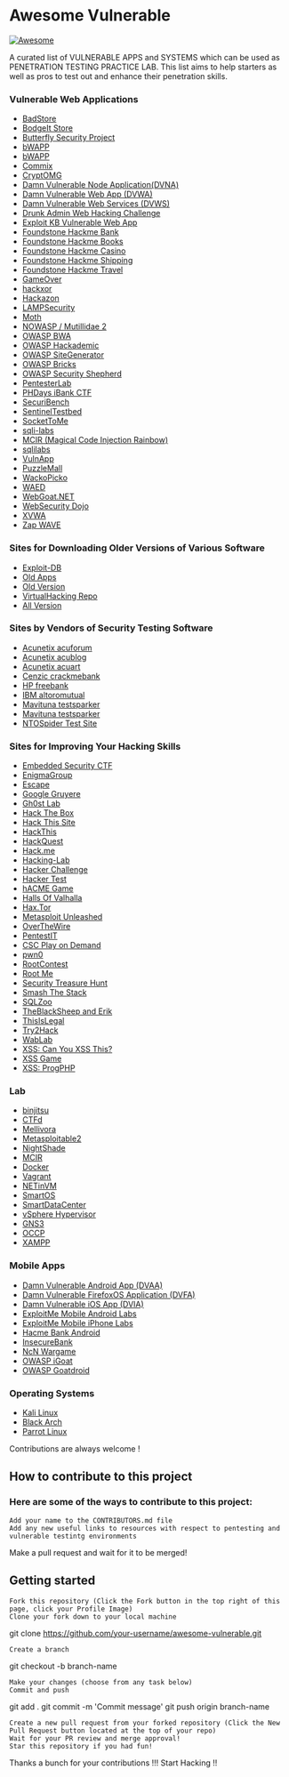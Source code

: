 # Awesome Vulnerable

[![Awesome](https://cdn.rawgit.com/sindresorhus/awesome/d7305f38d29fed78fa85652e3a63e154dd8e8829/media/badge.svg)](https://github.com/sindresorhus/awesome)

A curated list of VULNERABLE APPS and SYSTEMS which can be used as PENETRATION TESTING PRACTICE LAB. This list aims to help starters as well as pros to test out and enhance their penetration skills.

### Vulnerable Web Applications
- [BadStore](http://www.badstore.net/)
- [BodgeIt Store](http://code.google.com/p/bodgeit/)
- [Butterfly Security Project](http://thebutterflytmp.sourceforge.net/)
- [bWAPP 	](http://www.mmeit.be/bwapp/)
- [bWAPP](http://sourceforge.net/projects/bwapp/files/bee-box/)
- [Commix 	](https://github.com/stasinopoulos/commix-testbed)
- [CryptOMG 	](https://github.com/SpiderLabs/CryptOMG)
- [Damn Vulnerable Node Application(DVNA)](https://github.com/quantumfoam/DVNA/)
- [Damn Vulnerable Web App (DVWA) 	](http://www.dvwa.co.uk/)
- [Damn Vulnerable Web Services (DVWS) 	](http://dvws.professionallyevil.com/)
- [Drunk Admin Web Hacking Challenge 	](https://bechtsoudis.com/work-stuff/challenges/drunk-admin-web-hacking-challenge/)
- [Exploit KB Vulnerable Web App 	](http://exploit.co.il/projects/vuln-web-app/)
- [Foundstone Hackme Bank 	](http://www.mcafee.com/us/downloads/free-tools/hacme-bank.aspx)
- [Foundstone Hackme Books 	](http://www.mcafee.com/us/downloads/free-tools/hacmebooks.aspx)
- [Foundstone Hackme Casino 	](http://www.mcafee.com/us/downloads/free-tools/hacme-casino.aspx)
- [Foundstone Hackme Shipping 	](http://www.mcafee.com/us/downloads/free-tools/hacmeshipping.aspx)
- [Foundstone Hackme Travel 	](http://www.mcafee.com/us/downloads/free-tools/hacmetravel.aspx)
- [GameOver 	](http://sourceforge.net/projects/null-gameover/)
- [hackxor 	](http://hackxor.sourceforge.net/cgi-bin/index.pl)
- [Hackazon 	](https://github.com/rapid7/hackazon)
- [LAMPSecurity](http://sourceforge.net/projects/lampsecurity/)
- [Moth](http://www.bonsai-sec.com/en/research/moth.php)
- [NOWASP / Mutillidae 2](http://sourceforge.net/projects/mutillidae/)
- [OWASP BWA 	](http://code.google.com/p/owaspbwa/)
- [OWASP Hackademic 	](http://hackademic1.teilar.gr/)
- [OWASP SiteGenerator 	](https://www.owasp.org/index.php/Owasp_SiteGenerator)
- [OWASP Bricks 	](http://sourceforge.net/projects/owaspbricks/)
- [OWASP Security Shepherd 	](https://www.owasp.org/index.php/OWASP_Security_Shepherd)
- [PentesterLab 	](https://pentesterlab.com/)
- [PHDays iBank CTF 	](http://blog.phdays.com/2012/05/once-again-about-remote-banking.html)
- [SecuriBench 	](http://suif.stanford.edu/~livshits/securibench/)
- [SentinelTestbed 	](https://github.com/dobin/SentinelTestbed)
- [SocketToMe](http://digi.ninja/projects/sockettome.php)
- [sqli-labs](https://github.com/Audi-1/sqli-labs)
- [MCIR (Magical Code Injection Rainbow)](https://github.com/SpiderLabs/MCIR)
- [sqlilabs](https://github.com/himadriganguly/sqlilabs)
- [VulnApp](http://www.nth-dimension.org.uk/blog.php?id=88)
- [PuzzleMall](http://code.google.com/p/puzzlemall/)
- [WackoPicko](https://github.com/adamdoupe/WackoPicko)
- [WAED](http://www.waed.info)
- [WebGoat.NET](https://github.com/jerryhoff/WebGoat.NET/)
- [WebSecurity Dojo](http://www.mavensecurity.com/web_security_dojo/)
- [XVWA](https://github.com/s4n7h0/xvwa)
- [Zap WAVE](http://code.google.com/p/zaproxy/downloads/detail?name=zap-wave-0.1.zip)

### Sites for Downloading Older Versions of Various Software
- [Exploit-DB 	](http://www.exploit-db.com/)
- [Old Apps 	](http://www.oldapps.com/)
- [Old Version 	](http://www.oldversion.com/)
- [VirtualHacking Repo 	 ](sourceforge.net/projects/virtualhacking/files/apps%40realworld/)
- [All Version](http://www.PortableApps.com/)
### Sites by Vendors of Security Testing Software
- [Acunetix acuforum 	](http://testasp.vulnweb.com/)
- [Acunetix acublog 	](http://testaspnet.vulnweb.com/)
- [Acunetix acuart 	](http://testphp.vulnweb.com/)
- [Cenzic crackmebank 	](http://crackme.cenzic.com)
- [HP freebank 	](http://zero.webappsecurity.com)
- [IBM altoromutual 	](http://demo.testfire.net/)
- [Mavituna testsparker 	](http://aspnet.testsparker.com)
- [Mavituna testsparker 	](http://php.testsparker.com)
- [NTOSpider Test Site 	](http://www.webscantest.com/)

### Sites for Improving Your Hacking Skills
- [Embedded Security CTF 	](https://microcorruption.com)
- [EnigmaGroup 	](http://www.enigmagroup.org/)
- [Escape 	](http://escape.alf.nu/)
- [Google Gruyere 	](http://google-gruyere.appspot.com/)
- [Gh0st Lab 	](http://www.gh0st.net/)
- [Hack The Box     ](https://www.hackthebox.eu)
- [Hack This Site 	](http://www.hackthissite.org/)
- [HackThis 	](http://www.hackthis.co.uk/)
- [HackQuest 	](http://www.hackquest.com/)
- [Hack.me 	](https://hack.me)
- [Hacking-Lab 	](https://www.hacking-lab.com)
- [Hacker Challenge 	](http://www.dareyourmind.net/)
- [Hacker Test 	](http://www.hackertest.net/)
- [hACME Game 	](http://www.hacmegame.org/)
- [Halls Of Valhalla 	](http://halls-of-valhalla.org/beta/challenges)
- [Hax.Tor 	](http://hax.tor.hu/)
- [Metasploit Unleashed     ](https://www.offensive-security.com/metasploit-unleashed/)
- [OverTheWire 	](http://www.overthewire.org/wargames/)
- [PentestIT 	](http://www.pentestit.ru/en/)
- [CSC Play on Demand 	](https://pod.cybersecuritychallenge.org.uk/)
- [pwn0 	](https://pwn0.com/home.php)
- [RootContest 	](http://rootcontest.com/)
- [Root Me 	](http://www.root-me.org/?lang=en)
- [Security Treasure Hunt 	](http://www.securitytreasurehunt.com/)
- [Smash The Stack 	](http://www.smashthestack.org/)
- [SQLZoo 	](http://sqlzoo.net/hack/)
- [TheBlackSheep and Erik 	](http://www.bright-shadows.net/)
- [ThisIsLegal 	](http://thisislegal.com/)
- [Try2Hack 	](http://www.try2hack.nl/)
- [WabLab 	](http://www.wablab.com/hackme)
- [XSS: Can You XSS This? 	](http://canyouxssthis.com/HTMLSanitizer/)
- [XSS Game 	](https://xss-game.appspot.com/)
- [XSS: ProgPHP 	](http://xss.progphp.com/)

### Lab
- [binjitsu 	](https://github.com/binjitsu/binjitsu)
- [CTFd 	](https://github.com/isislab/CTFd)
- [Mellivora 	](https://github.com/Nakiami/mellivora)
- [Metasploitable2  ](http://sourceforge.net/projects/metasploitable/files/Metasploitable2/)
- [NightShade 	](https://github.com/UnrealAkama/NightShade)
- [MCIR 	](https://github.com/SpiderLabs/MCIR)
- [Docker 	](https://www.docker.com/)
- [Vagrant 	](https://www.vagrantup.com/)
- [NETinVM 	](http://informatica.uv.es/~carlos/docencia/netinvm/)
- [SmartOS 	](https://smartos.org/)
- [SmartDataCenter 	](https://github.com/joyent/sdc)
- [vSphere Hypervisor 	](https://www.vmware.com/products/vsphere-hypervisor/)
- [GNS3 	](http://sourceforge.net/projects/gns-3/)
- [OCCP 	](https://opencyberchallenge.net/)
- [XAMPP 	](https://www.apachefriends.org/index.html)

### Mobile Apps
- [Damn Vulnerable Android App (DVAA) 	](https://code.google.com/p/dvaa/)
- [Damn Vulnerable FirefoxOS Application (DVFA) 	](https://github.com/pwnetrationguru/dvfa/)
- [Damn Vulnerable iOS App (DVIA) 	](http://damnvulnerableiosapp.com/)
- [ExploitMe Mobile Android Labs 	](http://securitycompass.github.io/AndroidLabs/)
- [ExploitMe Mobile iPhone Labs 	](http://securitycompass.github.io/iPhoneLabs/)
- [Hacme Bank Android 	](https://www.mcafee.com/us/downloads/free-tools/hacme-bank-android.aspx)
- [InsecureBank 	](http://www.paladion.net/downloadapp.html)
- [NcN Wargame 	](http://noconname.org/evento/wargame/)
- [OWASP iGoat 	](http://code.google.com/p/owasp-igoat/)
- [OWASP Goatdroid 	](https://github.com/jackMannino/OWASP-GoatDroid-Project)

### Operating Systems

- [Kali Linux](https://www.kali.org)
- [Black Arch](https://blackarch.org)
- [Parrot Linux](https://parrotlinux.org/download.php)

Contributions are always welcome !

## How to contribute to this project

### Here are some of the ways to contribute to this project:

    
    Add your name to the CONTRIBUTORS.md file
    Add any new useful links to resources with respect to pentesting and vulnerable testintg environments

Make a pull request and wait for it to be merged!

## Getting started

    Fork this repository (Click the Fork button in the top right of this page, click your Profile Image)
    Clone your fork down to your local machine

git clone https://github.com/your-username/awesome-vulnerable.git

    Create a branch

git checkout -b branch-name

    Make your changes (choose from any task below)
    Commit and push

git add .
git commit -m 'Commit message'
git push origin branch-name

    Create a new pull request from your forked repository (Click the New Pull Request button located at the top of your repo)
    Wait for your PR review and merge approval!
    Star this repository if you had fun!

Thanks a bunch for your contributions !!!
Start Hacking !!
